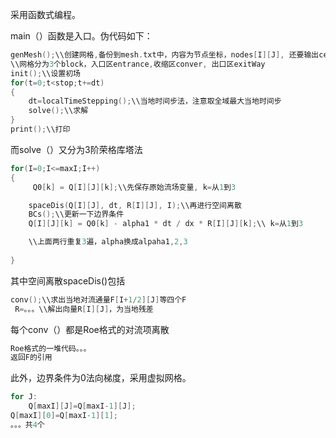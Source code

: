采用函数式编程。

main（）函数是入口。伪代码如下：

```c++
genMesh();\\创建网格,备份到mesh.txt中，内容为节点坐标，nodes[I][J], 还要输出center[I][J]
\\网格分为3个block，入口区entrance,收缩区conver, 出口区exitWay
init();\\设置初场
for(t=0;t<stop;t+=dt)
{
    dt=localTimeStepping();\\当地时间步法，注意取全域最大当地时间步
    solve();\\求解
}
print();\\打印
```



而solve（）又分为3阶荣格库塔法

```c++
for(I=0;I<=maxI;I++)
{
	 Q0[k] = Q[I][J][k];\\先保存原始流场变量, k=从1到3

	spaceDis(Q[I][J], dt, R[I][J], I);\\再进行空间离散
    BCs();\\更新一下边界条件
	Q[I][J][k] = Q0[k] - alpha1 * dt / dx * R[I][J][k];\\ k=从1到3

	\\上面两行重复3遍，alpha换成alpaha1,2,3
     
}
```

其中空间离散spaceDis()包括

```c++
conv();\\求出当地对流通量F[I+1/2][J]等四个F
 R=。。。\\解出向量R[I][J]，为当地残差

```



每个conv（）都是Roe格式的对流项离散

```c++
Roe格式的一堆代码。。。
返回F的引用
```

此外，边界条件为0法向梯度，采用虚拟网格。

```c++
for J:
    Q[maxI][J]=Q[maxI-1][J];
Q[maxI][0]=Q[maxI-1][1];
。。。共4个
```

